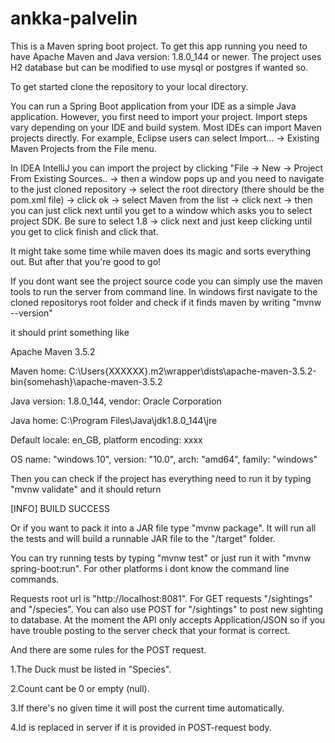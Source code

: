 # ankka-palvelin

This is a Maven spring boot project.
To get this app running you need to have Apache Maven and Java version: 1.8.0_144 or newer. 
The project uses H2 database but can be modified to use mysql or postgres if wanted so.

To get started clone the repository to your local directory.

You can run a Spring Boot application from your IDE as a simple Java application. However, you first need to import your project. 
Import steps vary depending on your IDE and build system. 
Most IDEs can import Maven projects directly. 
For example, Eclipse users can select Import…​ → Existing Maven Projects from the File menu.

In IDEA IntelliJ you can import the project by clicking "File ->  New -> Project From Existing Sources.. 
-> then a window pops up and you need to navigate to the just cloned repository 
-> select the root directory (there should be the pom.xml file) -> click ok
-> select Maven from the list -> click next 
-> then you can just click next until you get to a window which asks you to select project SDK.
Be sure to select 1.8 -> click next and just keep clicking until you get to click finish and click that.

It might take some time while maven does its magic and sorts everything out. But after that you're good to go!

If you dont want see the project source code you can simply use the maven tools to run the server from command line.
In windows first navigate to the cloned repositorys root folder and check if it finds maven by writing "mvnw --version"

it should print something like

Apache Maven 3.5.2 

Maven home: C:\Users\{XXXXXX}\.m2\wrapper\dists\apache-maven-3.5.2-bin\{somehash}\apache-maven-3.5.2

Java version: 1.8.0_144, vendor: Oracle Corporation

Java home: C:\Program Files\Java\jdk1.8.0_144\jre

Default locale: en_GB, platform encoding: xxxx

OS name: "windows 10", version: "10.0", arch: "amd64", family: "windows"

Then you can check if the project has everything need to run it by typing "mvnw validate" and it should return

[INFO] BUILD SUCCESS

Or if you want to pack it into a JAR file type "mvnw package". It will run all the tests and will build a runnable JAR file to the "/target" folder.

You can try running tests by typing "mvnw test" or just run it with "mvnw spring-boot:run".
For other platforms i dont know the command line commands.

Requests root url is "http://localhost:8081".
For GET requests "/sightings" and "/species".
You can also use POST for "/sightings" to post new sighting to database.
At the moment the API only accepts Application/JSON so if you have trouble posting to the server check that your format is correct.

And there are some rules for the POST request.

1.The Duck must be listed in "Species".

2.Count cant be 0 or empty (null).

3.If there's no given time it will post the current time automatically.

4.Id is replaced in server if it is provided in POST-request body.

